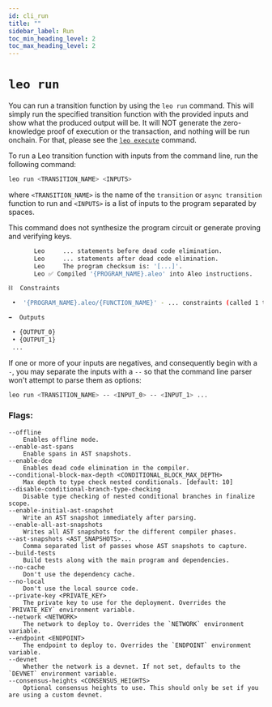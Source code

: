 ```yaml
---
id: cli_run
title: ""
sidebar_label: Run
toc_min_heading_level: 2
toc_max_heading_level: 2
---
```

[general tags]: # (cli, leo_run, run, transition, async_transition)

# `leo run`

You can run a transition function by using the `leo run` command.  This will simply run the specified transition function with the provided inputs and show what the produced output will be.  It will NOT generate the zero-knowledge proof of execution or the transaction, and nothing will be run onchain.  For that, please see the [`leo execute`](08_execute.md) command.

To run a Leo transition function with inputs from the command line, run the following command:
```bash
leo run <TRANSITION_NAME> <INPUTS>
```

where `<TRANSITION_NAME>` is the name of the `transition` or `async transition` function to run and `<INPUTS>` is a list of inputs to the program separated by spaces.

This command does not synthesize the program circuit or generate proving and verifying keys.

```bash title="sample output:"
       Leo     ... statements before dead code elimination.
       Leo     ... statements after dead code elimination.
       Leo     The program checksum is: '[...]'.
       Leo ✅ Compiled '{PROGRAM_NAME}.aleo' into Aleo instructions.

⛓  Constraints

 •  '{PROGRAM_NAME}.aleo/{FUNCTION_NAME}' - ... constraints (called 1 time)

➡️  Outputs

 • {OUTPUT_0}
 • {OUTPUT_1}
 ...
```

If one or more of your inputs are negatives, and consequently begin with a `-`,
you may separate the inputs with a `--` so that the command line parser
won't attempt to parse them as options:
```bash
leo run <TRANSITION_NAME> -- <INPUT_0> -- <INPUT_1> ...
```

### Flags:
```
--offline
    Enables offline mode.
--enable-ast-spans
    Enable spans in AST snapshots.
--enable-dce
    Enables dead code elimination in the compiler.
--conditional-block-max-depth <CONDITIONAL_BLOCK_MAX_DEPTH>
    Max depth to type check nested conditionals. [default: 10]
--disable-conditional-branch-type-checking
    Disable type checking of nested conditional branches in finalize scope.
--enable-initial-ast-snapshot
    Write an AST snapshot immediately after parsing.
--enable-all-ast-snapshots
    Writes all AST snapshots for the different compiler phases.
--ast-snapshots <AST_SNAPSHOTS>...
    Comma separated list of passes whose AST snapshots to capture.
--build-tests
    Build tests along with the main program and dependencies.
--no-cache
    Don't use the dependency cache.
--no-local
    Don't use the local source code.
--private-key <PRIVATE_KEY>
    The private key to use for the deployment. Overrides the `PRIVATE_KEY` environment variable.
--network <NETWORK>
    The network to deploy to. Overrides the `NETWORK` environment variable.
--endpoint <ENDPOINT>
    The endpoint to deploy to. Overrides the `ENDPOINT` environment variable.
--devnet
    Whether the network is a devnet. If not set, defaults to the `DEVNET` environment variable.
--consensus-heights <CONSENSUS_HEIGHTS>
    Optional consensus heights to use. This should only be set if you are using a custom devnet.
```


